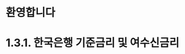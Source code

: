 # <rainchj>
#  <message>환영합니다</message>
#  <version>1.3.1. 한국은행 기준금리 및 여수신금리</version>
# </rainchj>
